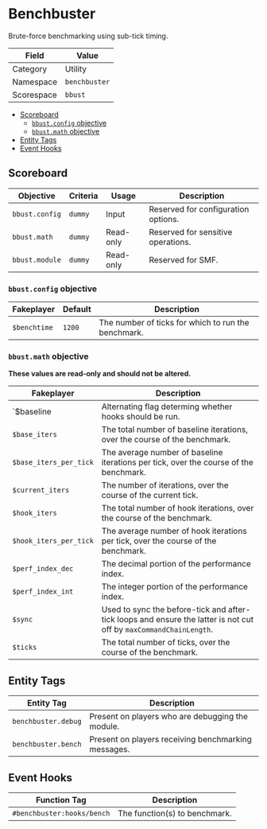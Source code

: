 # Benchbuster
Brute-force benchmarking using sub-tick timing.

Field       | Value
----------- | -----
Category    | Utility
Namespace   | `benchbuster`
Scorespace  | `bbust`

- [Scoreboard](#scoreboard)
  - [`bbust.config` objective](#bbustconfig-objective)
  - [`bbust.math` objective](#bbustmath-objective)
- [Entity Tags](#entity-tags)
- [Event Hooks](#event-hooks)

## Scoreboard
Objective       | Criteria  | Usage     | Description
--------------- | --------- | --------- | -----------
`bbust.config`  | `dummy`   | Input     | Reserved for configuration options.
`bbust.math`    | `dummy`   | Read-only | Reserved for sensitive operations.
`bbust.module`  | `dummy`   | Read-only | Reserved for SMF.

### `bbust.config` objective
Fakeplayer    | Default | Description
------------- | ------- | -----------
`$benchtime`  | `1200`  | The number of ticks for which to run the benchmark.

### `bbust.math` objective
**These values are read-only and should not be altered.**

Fakeplayer              | Description
----------------------- | -----------
`$baseline              | Alternating flag determing whether hooks should be run.
`$base_iters`           | The total number of baseline iterations, over the course of the benchmark.
`$base_iters_per_tick`  | The average number of baseline iterations per tick, over the course of the benchmark.
`$current_iters`        | The number of iterations, over the course of the current tick.
`$hook_iters`           | The total number of hook iterations, over the course of the benchmark.
`$hook_iters_per_tick`  | The average number of hook iterations per tick, over the course of the benchmark.
`$perf_index_dec`       | The decimal portion of the performance index.
`$perf_index_int`       | The integer portion of the performance index.
`$sync`                 | Used to sync the before-tick and after-tick loops and ensure the latter is not cut off by `maxCommandChainLength`.
`$ticks`                | The total number of ticks, over the course of the benchmark.

## Entity Tags
Entity Tag          | Description
------------------- | -----------
`benchbuster.debug` | Present on players who are debugging the module.
`benchbuster.bench` | Present on players receiving benchmarking messages.

## Event Hooks
Function Tag                | Description
--------------------------- | -----------
`#benchbuster:hooks/bench`  | The function(s) to benchmark.
